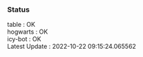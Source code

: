 ### Status


table : OK  
hogwarts : OK  
icy-bot : OK  
Latest Update : 2022-10-22 09:15:24.065562
